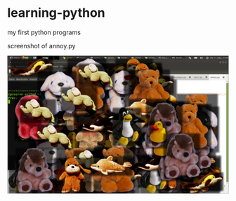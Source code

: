 # learning-python
my first python programs

screenshot of annoy.py

![Screenshot](Bildschirmfoto1.png)
